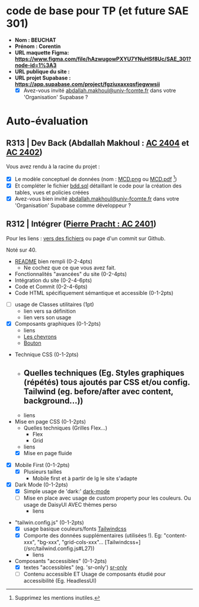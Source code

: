 # code de base pour TP (et future SAE 301)

- **Nom : BEUCHAT**
- **Prénom : Corentin**
- **URL maquette Figma: https://www.figma.com/file/hAzwugowPXYU7YNuHSf8Uc/SAE_301?node-id=1%3A3**
- **URL publique du site :**
- **URL projet Supabase : https://app.supabase.com/project/fgziuxaxxqsfjegwwsii**
  - [X] Avez-vous invité abdallah.makhoul@univ-fcomte.fr dans votre 'Organisation' Supabase ?

# Auto-évaluation

## R313 | Dev Back (Abdallah Makhoul : [AC 2404](https://moodle.univ-fcomte.fr/mod/assign/view.php?id=612670) et [AC 2402](https://moodle.univ-fcomte.fr/mod/assign/view.php?id=612669))

Vous avez rendu à la racine du projet :

- [X] Le modèle conceptuel de données (nom : [MCD.png](/MCD.png) ou [MCD.pdf](/MCD.pdf) [^1])
- [X] Et compléter le fichier [bdd.sql](/bdd.sql) détaillant le code pour la création des tables, vues et policies créées
- [X] Avez-vous bien invité abdallah.makhoul@univ-fcomte.fr dans votre 'Organisation' Supabase comme développeur ?

## R312 | Intégrer ([Pierre Pracht : AC 2401](https://moodle.univ-fcomte.fr/mod/assign/view.php?id=612668))

Pour les liens :
[vers des fichiers](https://docs.github.com/en/repositories/managing-your-repositorys-settings-and-features/customizing-your-repository/about-readmes#relative-links-and-image-paths-in-readme-files) ou page d'un commit sur Github.

Noté sur 40.

- [README](/README.md) bien rempli (0-2-4pts)
  - Ne cochez que ce que vous avez fait.
- Fonctionnalités "avancées" du site (0-2-4pts)
- Intégration du site (0-2-4-6pts)
- Code et Commit (0-2-4-6pts)
- Code HTML spécifiquement sémantique et accessible (0-1-2pts)

- [ ] usage de Classes utilitaires (1pt)
  - lien vers sa définition
  - lien vers son usage
- [X] Composants graphiques (0-1-2pts)
  - liens 
  - [Les chevrons](https://github.com/MMI-SAE-301/sae-301-2022-cbeuchatmmi/commit/2034e8b00c10d287c4a23ed32e3f32b4107d1c66)
  - [Bouton](https://github.com/MMI-SAE-301/sae-301-2022-cbeuchatmmi/commit/80d20988465760e27bd0ce9e0f192d026eb6f20a)
- Technique CSS (0-1-2pts)
  - Quelles techniques (Eg. Styles graphiques (répétés) tous ajoutés par CSS et/ou
    config. Tailwind (eg. before/after avec content, background...))
    - 
  - liens
- Mise en page CSS (0-1-2pts)
  - Quelles techniques (Grilles Flex...)
    - Flex
    - Grid
  - liens
  - [X] Mise en page fluide
- [X] Mobile First (0-1-2pts)
  - [X] Plusieurs tailles
    - Mobile first et à partir de lg le site s'adapte
- [X] Dark Mode (0-1-2pts)
  - [X] Simple usage de 'dark:' [dark-mode](https://github.com/MMI-SAE-301/sae-301-2022-cbeuchatmmi/commit/4c00d3ffa1ab3de7d7683469eeb6fe685cda9523)
  - [ ] Mise en place avec usage de custom property pour les couleurs. Ou usage de DaisyUI AVEC thèmes perso
    - liens
- "tailwin.config.js" (0-1-2pts)
  - [X] usage basique couleurs/fonts [Tailwindcss](https://github.com/MMI-SAE-301/sae-301-2022-cbeuchatmmi/commit/786a2d315191f2f8b5c214c10e4de59ca9924529)
  - [X] Comporte des données supplémentaires (utilisées !). Eg: "content-xxx", "bg-xxx", "grid-cols-xxx"... [Tailwindcss+] (/src/tailwind.config.js#L27))
    - liens
- Composants "accessibles" (0-1-2pts)
  - [X] textes "accessibles" (eg. 'sr-only') [sr-only](https://github.com/MMI-SAE-301/sae-301-2022-cbeuchatmmi/commit/fba112207e527674b49a4b46af9777688a42fa88)
  - [ ] Contenu accessible ET Usage de composants étudié pour accessibilité (Eg. HeadlessUI)

[^1]: Supprimez les mentions inutiles.
